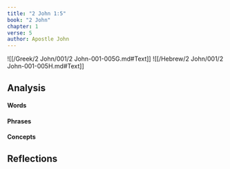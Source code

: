 ```yaml
---
title: "2 John 1:5"
book: "2 John"
chapter: 1
verse: 5
author: Apostle John
---
```

![[/Greek/2 John/001/2 John-001-005G.md#Text]]
![[/Hebrew/2 John/001/2 John-001-005H.md#Text]]

## Analysis

#### Words

#### Phrases

#### Concepts

## Reflections
